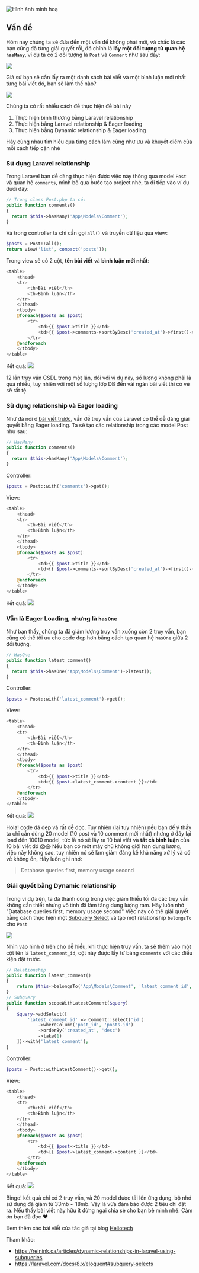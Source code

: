 ![Hình ảnh minh hoạ](https://images.viblo.asia/bfa50c5d-358f-4e6b-9fd0-e9d4ef143a8b.jpg)

## Vấn đề
Hôm nay chúng ta sẽ đưa đến một vấn đề không phải mới, và chắc là các bạn cũng đã từng giải quyết rồi, đó chính là **lấy một đối tượng từ quan hệ `hasMany`**, ví dụ ta có 2 đối tượng là `Post` và `Comment` như sau đây:

![](https://images.viblo.asia/a0db372d-6274-4555-a03e-2e70084b3d3a.png)

Giả sử bạn sẽ cần lấy ra một danh sách bài viết và một bình luận mới nhất từng bài viết đó, bạn sẽ làm thế nào? 

![](https://images.viblo.asia/e5599877-ecac-44e9-a9f9-59195467a558.png)

Chúng ta có rất nhiều cách để thực hiện đề bài này
1. Thực hiện bình thường bằng Laravel relationship
2. Thực hiện bằng Laravel relationship & Eager loading
3. Thực hiện bằng Dynamic relationship & Eager loading

Hãy cùng nhau tìm hiểu qua từng cách làm cũng như ưu và khuyết điểm của mỗi cách tiếp cận nhé



### Sử dụng Laravel relationship
Trong Laravel bạn dễ dàng thực hiện được việc này thông qua model `Post` và quan hệ `comments`, mình bỏ qua bước tạo project nhé, ta đi tiếp vào ví dụ dưới đây:
```php
// Trong class Post.php ta có:
public function comments()
{
  return $this->hasMany('App\Models\Comment');
}
```
Và trong controller ta chỉ cần gọi `all()` và truyền dữ liệu qua view:
```php
$posts = Post::all();
return view('list', compact('posts'));
```
Trong view sẽ có 2 cột, **tên bài viết** và **bình luận mới nhất**:
```php
<table>
    <thead>
    <tr>
        <th>Bài viết</th>
        <th>Bình luận</th>
    </tr>
    </thead>
    <tbody>
    @foreach($posts as $post)
        <tr>
            <td>{{ $post->title }}</td>
            <td>{{ $post->comments->sortByDesc('created_at')->first()->content }}</td>
        </tr>
    @endforeach
    </tbody>
</table>
```
Kết quả:
![](https://images.viblo.asia/4acf7697-f921-4f9f-9f87-b84206c4c6eb.png)

12 lần truy vấn CSDL trong một lần, đối với ví dụ này, số lượng không phải là quá nhiều, tuy nhiên với một số lượng lớp DB đến vài ngàn bài viết thì có vẻ sẽ rất tệ.

### Sử dụng relationship và Eager loading
Như đã nói ở [bài viết trước](https://viblo.asia/p/giai-quyet-van-de-n1-trong-quan-he-cha-con-vo-tan-bang-eager-loading-vyDZOk8PZwj), vấn đề truy vấn của Laravel có thể dễ dàng giải quyết bằng Eager loading. Ta sẽ tạo các relationship trong các model Post như sau:
```php
// HasMany
public function comments()
{
  return $this->hasMany('App\Models\Comment');
}
```
Controller:
```php
$posts = Post::with('comments')->get();
```
View:
```php
<table>
    <thead>
    <tr>
        <th>Bài viết</th>
        <th>Bình luận</th>
    </tr>
    </thead>
    <tbody>
    @foreach($posts as $post)
        <tr>
            <td>{{ $post->title }}</td>
            <td>{{ $post->comments->sortByDesc('created_at')->first()->content }}</td>
        </tr>
    @endforeach
    </tbody>
</table>
```
Kết quả:
![](https://images.viblo.asia/888b8cb5-dbd8-450d-84da-e185e0595ddb.png)

### Vẫn là Eager Loading, nhưng là `hasOne`
Như bạn thấy, chúng ta đã giảm lượng truy vấn xuống còn 2 truy vấn, bạn cũng có thể tối ưu cho code đẹp hơn bằng cách tạo quan hệ `hasOne` giữa 2 đối tượng.
```php
// HasOne
public function latest_comment()
{
  return $this->hasOne('App\Models\Comment')->latest();
}
```
Controller:
```php
$posts = Post::with('latest_comment')->get();
```
View:
```php
<table>
    <thead>
    <tr>
        <th>Bài viết</th>
        <th>Bình luận</th>
    </tr>
    </thead>
    <tbody>
    @foreach($posts as $post)
        <tr>
            <td>{{ $post->title }}</td>
            <td>{{ $post->latest_comment->content }}</td>
        </tr>
    @endforeach
    </tbody>
</table>
```
Kết quả:
![](https://images.viblo.asia/798056e2-5566-413e-87b1-e0ef065461c3.png)

Hola! code đã đẹp và rất dễ đọc. Tuy nhiên (lại tuy nhiên) nếu bạn để ý thấy ta chỉ cần dùng 20 model (10 post và 10 comment mới nhất) nhưng ở đây lại load đến 10010 model, tức là nó sẽ lấy ra 10 bài viết và **tất cả bình luận** của 10 bài viết đó 😱😱 Nếu bạn có một máy chủ không giới hạn dung lượng, việc này không sao, tuy nhiên nó sẽ làm giảm đáng kể khả năng xử lý và có vẻ không ổn, Hãy luôn ghi nhớ:
>  Database queries first, memory usage second
>  
### Giải quyết bằng Dynamic relationship
Trong ví dụ trên, ta đã thành công trong việc giảm thiểu tối đa các truy vấn không cần thiết nhưng vô tình đã làm tăng dung lượng ram. Hãy luôn nhớ "Database queries first, memory usage second" 
Việc này có thể giải quyết bằng cách thực hiện một [Subquery Select](https://laravel.com/docs/8.x/eloquent#subquery-selects) và tạo một relationship `belongsTo` cho `Post`

![](https://images.viblo.asia/7f24ba16-1c2f-41b8-bc1b-18233ef293a1.png)

Nhìn vào hình ở trên cho dễ hiểu, khi thực hiện truy vấn, ta sẽ thêm vào một cột tên là `latest_comment_id`, cột này được lấy từ bảng `comments` với các điều kiện đặt trước.

```php
// Relationship
public function latest_comment()
{
    return $this->belongsTo('App\Models\Comment', 'latest_comment_id', 'id');
}
// Subquery
public function scopeWithLatestComment($query)
{
    $query->addSelect([
        'latest_comment_id' => Comment::select('id')
            ->whereColumn('post_id', 'posts.id')
            ->orderBy('created_at', 'desc')
            ->take(1)
    ])->with('latest_comment');
}
```
Controller:
```php
$posts = Post::withLatestComment()->get();
```
View:
```php
<table>
    <thead>
    <tr>
        <th>Bài viết</th>
        <th>Bình luận</th>
    </tr>
    </thead>
    <tbody>
    @foreach($posts as $post)
        <tr>
            <td>{{ $post->title }}</td>
            <td>{{ $post->latest_comment->content }}</td>
        </tr>
    @endforeach
    </tbody>
</table>
```
Kết quả:
![](https://images.viblo.asia/48ed1850-2506-4133-982c-52b83d36248b.png)

Bingo! kết quả chỉ có 2 truy vấn, và 20 model được tải lên ứng dụng, bộ nhớ sử dụng đã giảm từ 33mb ~ 18mb. Vậy là vừa đảm bảo được 2 tiêu chí đặt ra. Nếu thấy bài viết này hữu ít đừng ngại chia sẻ cho bạn bè mình nhé. Cảm ơn bạn đã đọc ♥

Xem thêm các bài viết của tác giả tại blog [Heliotech](https://heliotech.me)

Tham khảo:
- https://reinink.ca/articles/dynamic-relationships-in-laravel-using-subqueries
- https://laravel.com/docs/8.x/eloquent#subquery-selects